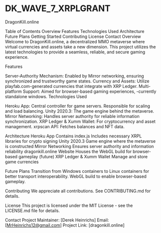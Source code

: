 # DK_WAVE_7_XRPLGRANT
DragonKill.online

Table of Contents
Overview
Features
Technologies Used
Architecture
Future Plans
Getting Started
Contributing
License
Contact
Overview
Welcome to DragonKill.online, a decentralized MMO metaverse where virtual currencies and assets take a new dimension. This project utilizes the latest technologies to provide a seamless, reliable, and secure gaming experience.

Features

Server-Authority Mechanism: Enabled by Mirror networking, ensuring synchronized and trustworthy game states.
Currency and Assets: Utilize playfab.com-generated currencies that integrate with XRP Ledger.
Multi-platform Support: Aimed for browser-based gaming experiences, -currently standalone windows.
Technologies Used

Heroku App: Central controller for game servers. Responsible for scaling and load balancing.
Unity 2020.3: The game engine behind the metaverse.
Mirror Networking: Handles server authority for reliable information synchronization.
XRP Ledger & Xumm Wallet: For cryptocurrency and asset management.
xrpscan API: Fetches balances and NFT data.

Architecture
Heroku App
Contains index.js
Includes necessary XRPL libraries for crypto signing
Unity 2020.3
Game engine where the metaverse is constructed
Mirror Networking
Ensures server authority and information reliability
dragonkill.online Website
Houses the WebGL build for browser-based gameplay (future)
XRP Ledger & Xumm Wallet
Manage and store game currencies

Future Plans
Transition from Windows containers to Linux containers for better transport interoperability.
WebGL build to enable browser-based gameplay.

Contributing
We appreciate all contributions. See CONTRIBUTING.md for details.

License
This project is licensed under the MIT License - see the LICENSE.md file for details.

Contact
Project Maintainer: [Derek Heinrichs]
Email: [MrHeinrichs12@gmail.com]
Project Link: [dragonkill.online]
